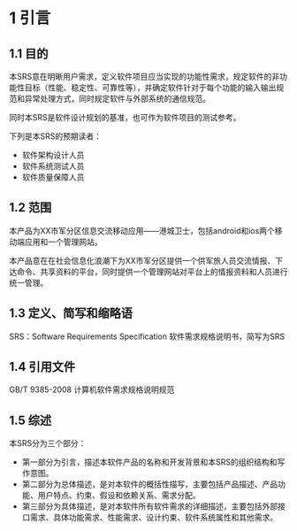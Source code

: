 # 1 引言

## 1.1 目的

本SRS意在明晰用户需求，定义软件项目应当实现的功能性需求，规定软件的非功能性目标（性能、稳定性、可靠性等），并确定软件针对于每个功能的输入输出规范和异常处理方式，同时规定软件与外部系统的通信规范。

同时本SRS是软件设计规划的基准，也可作为软件项目的测试参考。

下列是本SRS的预期读者：

* 软件架构设计人员
* 软件系统测试人员
* 软件质量保障人员

## 1.2 范围

本产品为XX市军分区信息交流移动应用——港城卫士，包括android和ios两个移动端应用和一个管理网站。

本产品意在在社会信息化浪潮下为XX市军分区提供一个供军旅人员交流情报、下达命令、共享资料的平台，同时提供一个管理网站对平台上的情报资料和人员进行统一管理。

## 1.3 定义、简写和缩略语

SRS：Software Requirements Specification 软件需求规格说明书，简写为SRS

## 1.4 引用文件

GB/T 9385-2008 计算机软件需求规格说明规范

## 1.5 综述

本SRS分为三个部分：

* 第一部分为引言，描述本软件产品的名称和开发背景和本SRS的组织结构和写作意图。
* 第二部分为总体描述，是对本软件的概括性描写，主要包括产品描述、产品功能、用户特点、约束、假设和依赖关系、需求分配。
* 第三部分为具体描述，是对本软件所有软件需求的详细描述，主要包括外部接口需求、具体功能需求、性能需求、设计约束、软件系统属性和其他需求。


